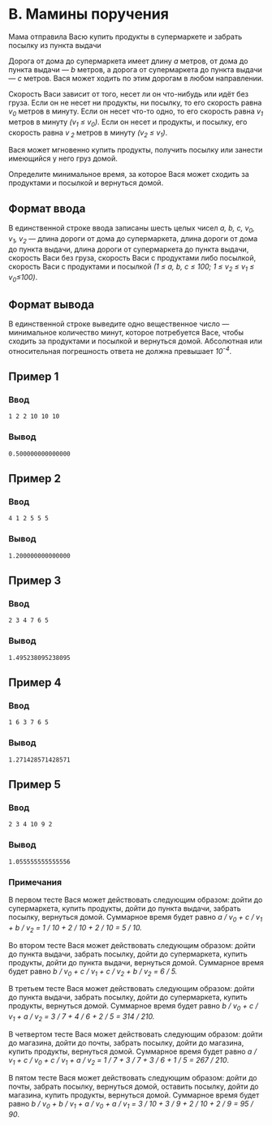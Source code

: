 # B. Мамины поручения

Мама отправила Васю купить продукты в супермаркете и забрать посылку из пункта выдачи

Дорога от дома до супермаркета имеет длину _a_ метров, от дома до пункта выдачи — _b_ метров, а дорога от супермаркета
до пункта выдачи — _c_ метров. Вася может ходить по этим дорогам в любом направлении.

Скорость Васи зависит от того, несет ли он что-нибудь или идёт без груза. Если он не несет ни продукты, ни посылку, то
его скорость равна _v<sub>0</sub>_ метров в минуту. Если он несет что-то одно, то его скорость равна _v<sub>1</sub>_
метров в минуту _(v<sub>1</sub> ≤ v<sub>0</sub>)_. Если он несет и продукты, и посылку, его скорость равна _v<sub>
2</sub>_ метров в минуту _(v<sub>2</sub> ≤ v<sub>1</sub>)_.

Вася может мгновенно купить продукты, получить посылку или занести имеющийся у него груз домой.

Определите минимальное время, за которое Вася может сходить за продуктами и посылкой и вернуться домой.

## Формат ввода

В единственной строке ввода записаны шесть целых чисел _a, b, c, v<sub>0</sub>, v<sub>1</sub>, v<sub>2</sub>_ — длина
дороги от дома до супермаркета, длина дороги от дома до пункта выдачи, длина дороги от супермаркета до пункта выдачи,
скорость Васи без груза, скорость Васи с продуктами либо посылкой, скорость Васи с продуктами и посылкой _(1 ≤ a, b, c ≤
100; 1 ≤ v<sub>2</sub> ≤ v<sub>1</sub> ≤ v<sub>0</sub>≤100)_.

## Формат вывода

В единственной строке выведите одно вещественное число — минимальное количество минут, которое потребуется Васе, чтобы
сходить за продуктами и посылкой и вернуться домой. Абсолютная или относительная погрешность ответа не должна превышает
_10<sup>-4</sup>_.

## Пример 1

### Ввод

    1 2 2 10 10 10

### Вывод

    0.500000000000000

## Пример 2

### Ввод

    4 1 2 5 5 5

### Вывод

    1.200000000000000

## Пример 3

### Ввод

    2 3 4 7 6 5

### Вывод

    1.495238095238095

## Пример 4

### Ввод

    1 6 3 7 6 5

### Вывод

    1.271428571428571

## Пример 5

### Ввод

    2 3 4 10 9 2

### Вывод

    1.055555555555556

### Примечания

В первом тесте Вася может действовать следующим образом: дойти до супермаркета, купить продукты, дойти до пункта выдачи,
забрать посылку, вернуться домой. Суммарное время будет равно
_a / v<sub>0</sub> + c / v<sub>1</sub> + b / v<sub>2</sub> = 1 / 10 + 2 / 10 + 2 / 10 = 5 / 10._

Во втором тесте Вася может действовать следующим образом: дойти до пункта выдачи, забрать посылку, дойти до
супермаркета, купить продукты, дойти до пункта выдачи, вернуться домой. Суммарное время будет равно
_b / v<sub>0</sub> + c / v<sub>1</sub> + c / v<sub>2</sub> + b / v<sub>2</sub> = 6 / 5._

В третьем тесте Вася может действовать следующим образом: дойти до пункта выдачи, забрать посылку, дойти до
супермаркета, купить продукты, вернуться домой. Суммарное время будет равно
_b / v<sub>0</sub> + c / v<sub>1</sub> + a / v<sub>2</sub> = 3 / 7 + 4 / 6 + 2 / 5 = 314 / 210._

В четвертом тесте Вася может действовать следующим образом: дойти до магазина, дойти до почты, забрать посылку, дойти до
магазина, купить продукты, вернуться домой. Суммарное время будет равно
_a / v<sub>1</sub> + c / v<sub>0</sub> + c / v<sub>1</sub> + a / v<sub>2</sub> = 1 / 7 + 3 / 7 + 3 / 6 + 1 / 5 = 267 /
210_.

В пятом тесте Вася может действовать следующим образом: дойти до почты, забрать посылку, вернуться домой, оставить
посылку, дойти до магазина, купить продукты, вернуться домой. Суммарное время будет равно
_b / v<sub>0</sub> + b / v<sub>1</sub> + a / v<sub>0</sub> + a / v<sub>1</sub> = 3 / 10 + 3 / 9 + 2 / 10 + 2 / 9 = 95 /
90_.
